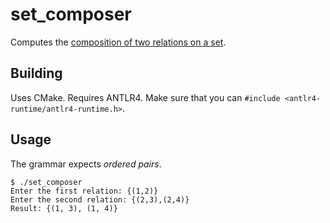 # set_composer
Computes the [composition of two relations on a set](https://en.wikipedia.org/wiki/Composition_of_relations).

## Building
Uses CMake. Requires ANTLR4. Make sure that you can
`#include <antlr4-runtime/antlr4-runtime.h>`.

## Usage
The grammar expects *ordered pairs*.
```
$ ./set_composer
Enter the first relation: {(1,2)}
Enter the second relation: {(2,3),(2,4)}
Result: {(1, 3), (1, 4)}
```